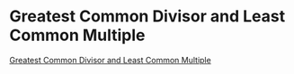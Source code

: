 # Greatest Common Divisor and Least Common Multiple
[Greatest Common Divisor and Least Common Multiple](https://aiwithcloud.com/2022/09/15/greatest_common_divisor_and_least_common_multiple/)